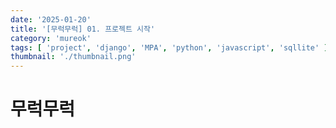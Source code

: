 ```yaml
---
date: '2025-01-20'
title: '[무럭무럭] 01. 프로젝트 시작'
category: 'mureok'
tags: [ 'project', 'django', 'MPA', 'python', 'javascript', 'sqllite' ]
thumbnail: './thumbnail.png'
---
```


# 무럭무럭

[//]: # (---)

[//]: # ()

[//]: # (## Source)

[//]: # ()

[//]: # (- [<>]&#40;<>&#41;)

